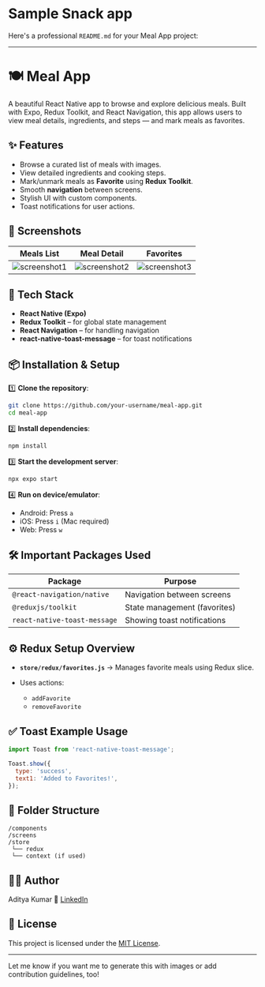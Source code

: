 # Sample Snack app
Here's a professional `README.md` for your Meal App project:

---

# 🍽️ Meal App

A beautiful React Native app to browse and explore delicious meals. Built with Expo, Redux Toolkit, and React Navigation, this app allows users to view meal details, ingredients, and steps — and mark meals as favorites.

## ✨ Features

* Browse a curated list of meals with images.
* View detailed ingredients and cooking steps.
* Mark/unmark meals as **Favorite** using **Redux Toolkit**.
* Smooth **navigation** between screens.
* Stylish UI with custom components.
* Toast notifications for user actions.

## 📱 Screenshots

| Meals List                                   | Meal Detail                                   | Favorites                                   |
| -------------------------------------------- | --------------------------------------------- | ------------------------------------------- |
| ![screenshot1](./screenshots/meals-list.png) | ![screenshot2](./screenshots/meal-detail.png) | ![screenshot3](./screenshots/favorites.png) |

## 🚀 Tech Stack

* **React Native (Expo)**
* **Redux Toolkit** – for global state management
* **React Navigation** – for handling navigation
* **react-native-toast-message** – for toast notifications

## 📦 Installation & Setup

1️⃣ **Clone the repository**:

```bash
git clone https://github.com/your-username/meal-app.git
cd meal-app
```

2️⃣ **Install dependencies**:

```bash
npm install
```

3️⃣ **Start the development server**:

```bash
npx expo start
```

4️⃣ **Run on device/emulator**:

* Android: Press `a`
* iOS: Press `i` (Mac required)
* Web: Press `w`

## 🛠️ Important Packages Used

| Package                      | Purpose                      |
| ---------------------------- | ---------------------------- |
| `@react-navigation/native`   | Navigation between screens   |
| `@reduxjs/toolkit`           | State management (favorites) |
| `react-native-toast-message` | Showing toast notifications  |

## ⚙️ Redux Setup Overview

* **`store/redux/favorites.js`** → Manages favorite meals using Redux slice.
* Uses actions:

  * `addFavorite`
  * `removeFavorite`

## ✅ Toast Example Usage

```js
import Toast from 'react-native-toast-message';

Toast.show({
  type: 'success',
  text1: 'Added to Favorites!',
});
```

## 📄 Folder Structure

```
/components
/screens
/store
 └── redux
 └── context (if used)
```

## 👨‍💻 Author

Aditya Kumar
🔗 [LinkedIn](www.linkedin.com/in/aditya-kumar-141a202b2)


## 📃 License

This project is licensed under the [MIT License](LICENSE).

---

Let me know if you want me to generate this with images or add contribution guidelines, too!
